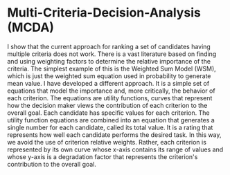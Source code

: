 # Multi-Criteria-Decision-Analysis (MCDA)
I show that the current approach for ranking a set of candidates having multiple criteria does not work.
There is a vast literature based on finding and using weighting factors to determine the relative importance of the criteria. The simplest example of this is the Weighted Sum Model (WSM), which is just the weighted sum equation used in probability to generate mean value.
I have developed a different approach. It is a simple set of equations that model the importance and, more critically, the behavior of each criterion. The equations are utility functions, curves that represent how the decision maker views the contribution of each criterion to the overall goal. Each candidate has specific values for each criterion. The utility function equations are combined into an equation that generates a single number for each candidate, called its total value. It is a rating that represents how well each candidate performs the desired task.
In this way, we avoid the use of criterion relative weights. Rather, each criterion is represented by its own curve whose x-axis contains its range of values and whose y-axis is a degradation factor that represents the criterion's contribution to the overall goal.
